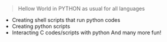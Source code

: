 > Hellow World in PYTHON as usual for all languages
- Creating shell scripts that run python codes
- Creating python scripts
- Interacting C codes/scripts with python
And many more fun!
